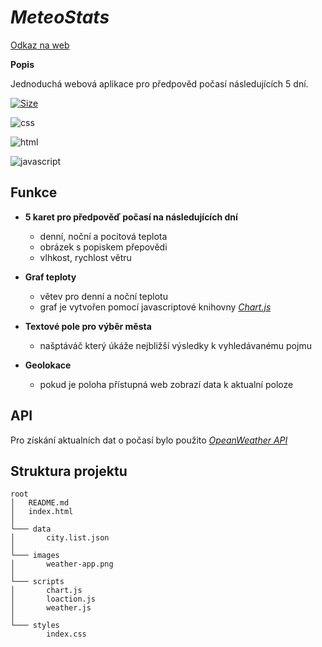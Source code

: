 
# *MeteoStats*

[Odkaz na web](https://jovial-jennings-d49889.netlify.app)

**Popis**

Jednoduchá webová aplikace pro předpověd počasí následujících 5 dní.





[![Size](https://img.shields.io/github/repo-size/2001Marty/weatherapp?color=red&label=velikost%20projektu)](https://github/directory-file-count/:user/:repo)

![css](https://img.shields.io/badge/-CSS3-blue)

![html](https://img.shields.io/badge/-HTML5-blue) 

![javascript](https://img.shields.io/badge/-JavaScript-blue)


## Funkce

- **5 karet pro předpověď počasí na následujících dní**
    - denní, noční a pocitová teplota
    - obrázek s popiskem přepovědi
    - vlhkost, rychlost větru

- **Graf teploty**
    - větev pro denní a noční teplotu
    - graf je vytvořen pomocí javascriptové knihovny [*Chart.js*](https://www.chartjs.org)

- **Textové pole pro výběr města**
    - našptáváč který úkáže nejbližší výsledky k vyhledávanému pojmu

- **Geolokace**
    - pokud je poloha přístupná web zobrazí data k aktualní poloze


## API 

Pro získání aktualních dat o počasí bylo použito [*OpeanWeather API*](https://openweathermap.org/api)



## Struktura projektu
```
root
│   README.md
│   index.html  
│
└─── data
│       city.list.json
│   
└─── images
│       weather-app.png
│       
└─── scripts
│       chart.js 
│       loaction.js
│       weather.js
│
└─── styles
        index.css
```
